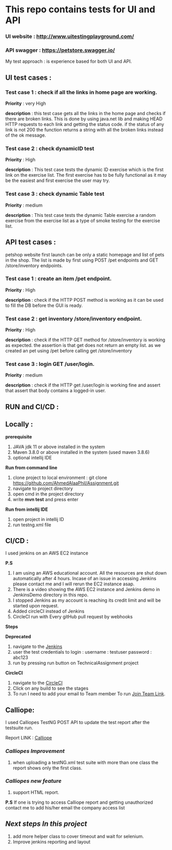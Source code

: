 # **This repo contains tests for UI and API**
### UI website :  http://www.uitestingplayground.com/  
### API swagger : https://petstore.swagger.io/
 
 
My test approach : is experience based for both UI and API.
 
## **UI test cases** :
 
### **Test case 1** : check if all the links in home page are working.
 
**Priority** : very High
 
**description** : this test case gets all the links in the home page and checks if there are broken links.
This is done by using java.net lib and making HEAD HTTP requests to each link and getting the status code.
if the status of any link is not 200 the function returns a string with all the broken links instead of the ok message.
 
### **Test case 2** : check dynamicID test
 
**Priority** :  High
 
**description** : This test case tests the dynamic ID exercise which is the first link on the exercise list.
The first exercise has to be fully functional as it may be the easiest and first exercise the user may try.
 
### **Test case 3** : check dynamic Table test
 
**Priority** :  medium
 
**description** : This test case tests the dynamic Table exercise a random exercise from the exercise list as a type of
smoke testing for the exercise list.
 
 
## **API test cases** :
 
petshop website first launch can be only a static homepage and list of pets in the shop.
The list is made by first using POST /pet endpoints and GET /store/inventory endpoints.
 
 
### **Test case 1** : create an item /pet endpoint.
 
**Priority** :  High
 
**description** : check if the HTTP POST method is working as it can be used to fill the DB before the GUI is ready.
 
### **Test case 2** : get inventory /store/inventory endpoint.
 
**Priority** :  High
 
**description** : check if the HTTP GET method for /store/inventory is working as expected.
the assertion is that get does not return an empty list. as we created an pet using /pet before calling get /store/inventory
 
 
### **Test case 3** : login GET /user/login.
 
**Priority** :  medium
 
**description** : check if the HTTP get /user/login is working fine and assert that assert that body contains a logged-in user.
 
 
## **RUN and CI/CD** :
 
## **Locally :**
 
**prerequisite**
1. JAVA jdk 11 or above installed in the system
2. Maven 3.8.0 or above installed in the system (used maven 3.8.6)
3. optional intellij IDE
 
**Run from command line**
1. clone project to local environment : git clone https://github.com/AhmedAlaaPhil/Assignment.git
2. navigate to project directory
3. open cmd in the project directory
4. write **mvn test** and press enter
 
**Run from intellij IDE**
1. open project in intellij ID
2. run testng.xml file
 
 
## **CI/CD :**
 
I used jenkins on an AWS EC2 instance

**P.S**

1. I am using an AWS educational account. All the resources are shut down automatically after 4 hours. Incase of an issue in accessing Jenkins please contact me and I will rerun the EC2 instance asap.
2. There is a video showing the AWS EC2 instance and Jenkins demo in JenkinsDemo directory in this repo.
3. I stopped Jenkins as my account is reaching its credit limit and will be started upon request. 
4. Added circleCI instead of Jenkins
5. CircleCI run with Every gitHub pull request by webhooks 

**Steps**
 
**Deprecated**
1. navigate to the  [Jenkins](http://ec2-67-202-27-144.compute-1.amazonaws.com:8080/)
2. user the test credentials to login :
username :  testuser
password :  abc123
3. run by pressing run button on TechnicalAssignment project

**CircleCI**
1. navigate to the  [CircleCI](https://app.circleci.com/pipelines/github/AhmedAlaaPhil/Assignment)
2. Click on any build to see the stages 
3. To run I need to add your email to Team member To run  [Join Team Link](https://app.circleci.com/launchpad/invited?return-to=https%3A%2F%2Fapp.circleci.com%2Fpipelines%2Fgithub%2FAhmedAlaaPhil%2FAssignment%3Finvite%3Dtrue&inviter=906d097c-7f1f-4ba0-a3a8-c05387f0e0dd&invitePage=pipelines).
 
 
## **Calliope:**
 
I used Calliopes TestNG POST API to update the test report after the testsuite run.
 
Report LINK : [Calliope](https://app.calliope.pro/profiles/4528/reports)
 
### *Calliopes Improvement*
1. when uploading a testNG.xml  test suite with more than one class the report shows only the first class.
 
### *Calliopes new feature*
1. support HTML report.
 
**P.S**
If one is trying to access Calliope report and getting unauthorized contact me to add his/her email the company access list  
 
 
## *Next steps In this project*
1. add more helper class to cover timeout and wait for selenium.
2. Improve jenkins reporting and layout

 
 
 
 
 
 
 
 
 
 
 
 
 
 
 
 
 



